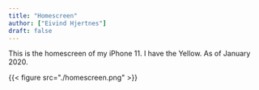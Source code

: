 ```yaml
---
title: "Homescreen"
author: ["Eivind Hjertnes"]
draft: false
---
```


This is the homescreen of my iPhone 11. I have the Yellow. As of January 2020.

{{< figure src="./homescreen.png" >}}
